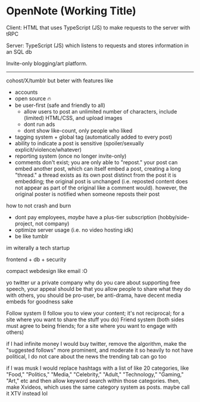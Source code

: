 # OpenNote (Working Title)

Client: HTML that uses TypeScript (JS) to make requests to the server with tRPC

Server: TypeScript (JS) which listens to requests and stores information in an SQL db

Invite-only blogging/art platform.

---

cohost/X/tumblr but beter with features like

- accounts
- open source :fire:
- be user-first (safe and friendly to all)
  - allow users to post an unlimited number of characters, include (limited) HTML/CSS, and upload images
  - dont run ads
  - dont show like-count, only people who liked
- tagging system + global tag (automatically added to every post)
- ability to indicate a post is sensitive (spoiler/sexually explicit/violence/whatever)
- reporting system (once no longer invite-only)
- comments don't exist; you are only able to "repost." your post can embed another post, which can itself embed a post, creating a long "thread." a thread exists as its own post distinct from the post it is embedding; the original post is unchanged (i.e. reposted content does not appear as part of the original like a comment would). however, the original poster is notified when someone reposts their post

how to not crash and burn

- dont pay employees, *maybe* have a plus-tier subscription (hobby/side-project, not company)
- optimize server usage (i.e. no video hosting idk)
- be like tumblr

im witerally a tech startup

frontend + db + security

compact webdesign like email :O

yo twitter ur a private company why do you care about supporting free speech, your appeal should be that you allow people to share what they do with others, you should be pro-user, be anti-drama, have decent media embeds for goodness sake

Follow system (I follow you to view your content; it's not reciprocal; for a site where you want to share the stuff you do)
Friend system (both sides must agree to being friends; for a site where you want to engage with others)

if I had infinite money I would buy twitter, remove the algorithm, make the "suggested follows" more prominent, and moderate it so heavily to not have political, I do not care about the news the trending tab can go too

if I was musk I would replace hashtags with a list of like 20 categories, like "Food," "Politics," "Media," "Celebrity," "Adult," "Technology," "Gaming," "Art," etc and then allow keyword search within those categories. then, make Xvideos, which uses the same category system as posts. maybe call it XTV instead lol
